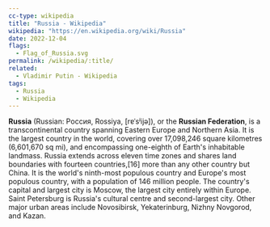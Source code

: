 ```yaml
---
cc-type: wikipedia
title: "Russia - Wikipedia"
wikipedia: "https://en.wikipedia.org/wiki/Russia"
date: 2022-12-04
flags:
  - Flag_of_Russia.svg
permalink: /wikipedia/:title/
related:
  - Vladimir Putin - Wikipedia
tags:
  - Russia
  - Wikipedia
---
```

**Russia** (Russian: Россия, Rossiya, [rɐˈsʲijə]), or the **Russian Federation**, is a transcontinental country spanning Eastern Europe and Northern Asia. It is the largest country in the world, covering over 17,098,246 square kilometres (6,601,670 sq mi), and encompassing one-eighth of Earth's inhabitable landmass. Russia extends across eleven time zones and shares land boundaries with fourteen countries,[16] more than any other country but China. It is the world's ninth-most populous country and Europe's most populous country, with a population of 146 million people. The country's capital and largest city is Moscow, the largest city entirely within Europe. Saint Petersburg is Russia's cultural centre and second-largest city. Other major urban areas include Novosibirsk, Yekaterinburg, Nizhny Novgorod, and Kazan.